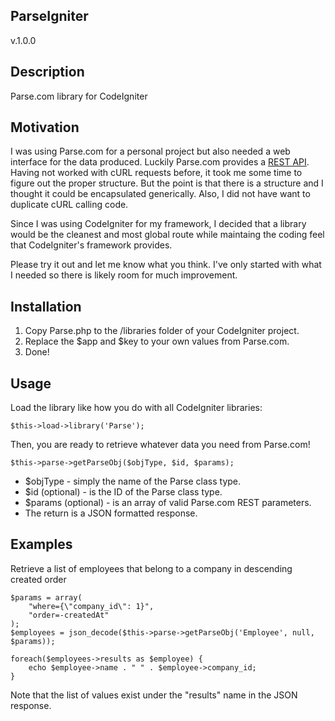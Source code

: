 ParseIgniter
---
v.1.0.0

Description
-------------
Parse.com library for CodeIgniter

Motivation
-------------
I was using Parse.com for a personal project but also needed a web interface
for the data produced.  Luckily Parse.com provides a <a href="https://www.parse.com/docs/rest">REST API</a>. 
  Having not worked with cURL requests before,
it took me some time to figure out the proper structure.  But the point is that
there is a structure and I thought it could be encapsulated generically.  Also,
I did not have want to duplicate cURL calling code.

Since I was using CodeIgniter for my framework, I decided that a library would
be the cleanest and most global route while maintaing the coding feel that 
CodeIgniter's framework provides.

Please try it out and let me know what you think.  I've only started with what
I needed so there is likely room for much improvement. 

Installation
-------------
1. Copy Parse.php to the /libraries folder of your CodeIgniter project.
2. Replace the $app and $key to your own values from Parse.com.
3. Done!

Usage
-------------

Load the library like how you do with all CodeIgniter libraries:

    $this->load->library('Parse');

Then, you are ready to retrieve whatever data you need from Parse.com!

    $this->parse->getParseObj($objType, $id, $params);

- $objType - simply the name of the Parse class type.
- $id (optional) - is the ID of the Parse class type.
- $params (optional) - is an array of valid Parse.com REST parameters.
- The return is a JSON formatted response.

Examples
-----

Retrieve a list of employees that belong to a company in descending created 
order

	$params = array(
		"where={\"company_id\": 1}",
		"order=-createdAt"
	);
	$employees = json_decode($this->parse->getParseObj('Employee', null, $params));

	foreach($employees->results as $employee) {
		echo $employee->name . " " . $employee->company_id;
	}

Note that the list of values exist under the "results" name in the JSON response.

